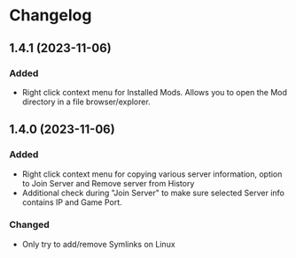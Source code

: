 # Changelog

## 1.4.1 (2023-11-06)
### Added
* Right click context menu for Installed Mods. Allows you to open the Mod directory in a file browser/explorer.

## 1.4.0 (2023-11-06)
### Added
* Right click context menu for copying various server information, option to Join Server and Remove server from History
* Additional check during "Join Server" to make sure selected Server info contains IP and Game Port.

### Changed
* Only try to add/remove Symlinks on Linux
